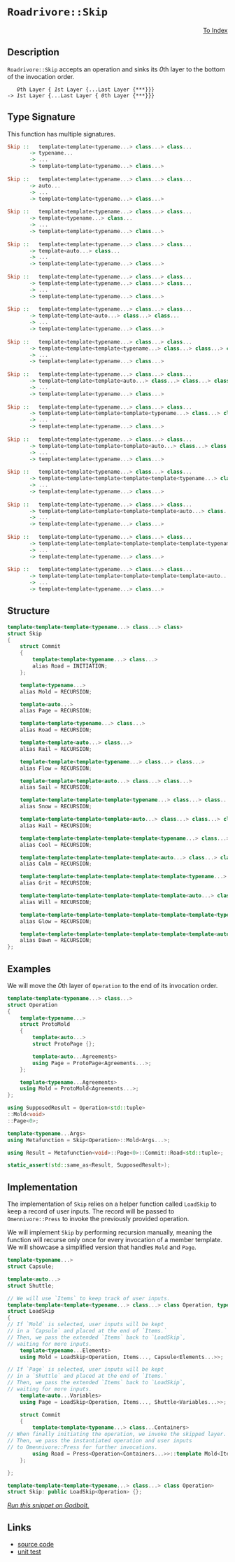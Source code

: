 <!-- Copyright 2024 Feng Mofan
SPDX-License-Identifier: Apache-2.0 -->

# `Roadrivore::Skip`

<p style='text-align: right;'><a href="../../../facilities/metafunctions.md#roadrivore-skip">To Index</a></p>

## Description

`Roadrivore::Skip` accepts an operation and sinks its *0*th layer to the bottom of the invocation order.

<pre><code>   <i>0</i>th Layer { <i>1</i>st Layer {...Last Layer {***}}}
-> <i>1</i>st Layer {...Last Layer { <i>0</i>th Layer {***}}}</code></pre>

## Type Signature

This function has multiple signatures.

```Haskell
Skip ::   template<template<typename...> class...> class... 
       -> typename...
       -> ...
       -> template<template<typename...> class...>
       
Skip ::   template<template<typename...> class...> class... 
       -> auto...
       -> ...
       -> template<template<typename...> class...>
       
Skip ::   template<template<typename...> class...> class... 
       -> template<typename...> class...
       -> ...
       -> template<template<typename...> class...>
       
Skip ::   template<template<typename...> class...> class... 
       -> template<auto...> class...
       -> ...
       -> template<template<typename...> class...>
       
Skip ::   template<template<typename...> class...> class... 
       -> template<template<typename...> class...> class...
       -> ...
       -> template<template<typename...> class...>
       
Skip ::   template<template<typename...> class...> class... 
       -> template<template<auto...> class...> class...
       -> ...
       -> template<template<typename...> class...>
       
Skip ::   template<template<typename...> class...> class... 
       -> template<template<template<typename...> class...> class...> class...
       -> ...
       -> template<template<typename...> class...>
       
Skip ::   template<template<typename...> class...> class... 
       -> template<template<template<auto...> class...> class...> class...
       -> ...
       -> template<template<typename...> class...>
       
Skip ::   template<template<typename...> class...> class... 
       -> template<template<template<template<typename...> class...> class...> class...> class...
       -> ...
       -> template<template<typename...> class...>
       
Skip ::   template<template<typename...> class...> class... 
       -> template<template<template<template<auto...> class...> class...> class...> class...
       -> ...
       -> template<template<typename...> class...>
       
Skip ::   template<template<typename...> class...> class... 
       -> template<template<template<template<template<typename...> class...> class...> class...> class...> class...
       -> ...
       -> template<template<typename...> class...>
       
Skip ::   template<template<typename...> class...> class... 
       -> template<template<template<template<template<auto...> class...> class...> class...> class...> class...
       -> ...
       -> template<template<typename...> class...>
       
Skip ::   template<template<typename...> class...> class... 
       -> template<template<template<template<template<template<typename...> class...> class...> class...> class...> class...> class...
       -> ...
       -> template<template<typename...> class...>
       
Skip ::   template<template<typename...> class...> class... 
       -> template<template<template<template<template<template<auto...> class...> class...> class...> class...> class...> class...
       -> ...
       -> template<template<typename...> class...>
```

## Structure

```C++
template<template<template<typename...> class...> class>
struct Skip
{
    struct Commit
    {
        template<template<typename...> class...>
        alias Road = INITIATION;
    };

    template<typename...>
    alias Mold = RECURSION;

    template<auto...>
    alias Page = RECURSION;

    template<template<typename...> class...>
    alias Road = RECURSION;

    template<template<auto...> class...>
    alias Rail = RECURSION;

    template<template<template<typename...> class...> class...>
    alias Flow = RECURSION;

    template<template<template<auto...> class...> class...>
    alias Sail = RECURSION;

    template<template<template<template<typename...> class...> class...> class...>
    alias Snow = RECURSION;

    template<template<template<template<auto...> class...> class...> class...>
    alias Hail = RECURSION;

    template<template<template<template<template<typename...> class...> class...> class...> class...>
    alias Cool = RECURSION;

    template<template<template<template<template<auto...> class...> class...> class...> class...>
    alias Calm = RECURSION;

    template<template<template<template<template<template<typename...> class...> class...> class...> class...> class...>
    alias Grit = RECURSION;

    template<template<template<template<template<template<auto...> class...> class...> class...> class...> class...>
    alias Will = RECURSION;

    template<template<template<template<template<template<template<typename...> class...> class...> class...> class...> class...> class...>
    alias Glow = RECURSION;

    template<template<template<template<template<template<template<auto...> class...> class...> class...> class...> class...> class...>
    alias Dawn = RECURSION;
};
```

## Examples

We will move the *0*th layer of `Operation` to the end of its invocation order.

```C++
template<template<typename...> class...>
struct Operation
{ 
    template<typename...>
    struct ProtoMold
    {
        template<auto...>
        struct ProtoPage {};

        template<auto...Agreements>
        using Page = ProtoPage<Agreements...>;
    };

    template<typename...Agreements>
    using Mold = ProtoMold<Agreements...>;
};

using SupposedResult = Operation<std::tuple>
::Mold<void>
::Page<0>;

template<typename...Args>
using Metafunction = Skip<Operation>::Mold<Args...>;

using Result = Metafunction<void>::Page<0>::Commit::Road<std::tuple>;

static_assert(std::same_as<Result, SupposedResult>);
```

## Implementation

The implementation of `Skip` relies on a helper function called `LoadSkip` to keep a record of user inputs.
The record will be passed to `Omennivore::Press` to invoke the previously provided operation.

We will implement `Skip` by performing recursion manually, meaning the function will recurse only once for every invocation of a member template.
We will showcase a simplified version that handles `Mold` and `Page`.

```C++
template<typename...>
struct Capsule;

template<auto...>
struct Shuttle;

// We will use `Items` to keep track of user inputs.
template<template<template<typename...> class...> class Operation, typename...Items>
struct LoadSkip
{
// If `Mold` is selected, user inputs will be kept
// in a `Capsule` and placed at the end of `Items.`
// Then, we pass the extended `Items` back to `LoadSkip`,
// waiting for more inputs.
    template<typename...Elements>
    using Mold = LoadSkip<Operation, Items..., Capsule<Elements...>>;

// If `Page` is selected, user inputs will be kept
// in a `Shuttle` and placed at the end of `Items.`
// Then, we pass the extended `Items` back to `LoadSkip`,
// waiting for more inputs.
    template<auto...Variables>
    using Page = LoadSkip<Operation, Items..., Shuttle<Variables...>>;

    struct Commit
    {
        template<template<typename...> class...Containers>
// When finally initiating the operation, we invoke the skipped layer.
// Then, we pass the instantiated operation and user inputs
// to Omennivore::Press for further invocations.
        using Road = Press<Operation<Containers...>>::template Mold<Items...>;
    };

};

template<template<template<typename...> class...> class Operation>
struct Skip: public LoadSkip<Operation> {};
```

[*Run this snippet on Godbolt.*](https://godbolt.org/#z:OYLghAFBqd5QCxAYwPYBMCmBRdBLAF1QCcAaPECAMzwBtMA7AQwFtMQByARg9KtQYEAysib0QXACx8BBAKoBnTAAUAHpwAMvAFYTStJg1DIApACYAQuYukl9ZATwDKjdAGFUtAK4sGIAKwAzKSuADJ4DJgAcj4ARpjEEoEAHKQADqgKhE4MHt6%2BAcEZWY4C4ZExLPGJXCm2mPalDEIETMQEeT5%2BQfWNOS1tBOXRcQlJqQqt7Z0FPZODw5XV4wCUtqhexMjsHASYLGkGeyaBbgQAnmmMrJgA1ADyV8RMTSfYJhoAgpPEXg63ymImAUCg%2BnxMAHYrF9brDbnsDkdMCczpdrmwAHRYt5guG3H5/Ai3AAimFadFukKsEOJJ2h4K%2BAHpGbcLEwlLdREoQGDcXCEYcXsiYXCUXy8bCBUiURcrsxMdjAthOQYQbcPIImBEEqQwczbgAVBAJO54BS3AS0c4WyK3NJtG57Yh2pjIADWt3oVAIGPFEtl6MwWIxGr2glBIthOMj%2BIIv3%2BpPJtBRoa1kWIKdkjAICmDOKVfqpepZAHVTQwAG6oN13AjGzkkIEKDIMfBGeH7QV7W5sKoJC1UeH11BPF45Yu3ADuhAQQ7umFUcdde3QLvdvpjeK8WXbAcpgWJD1HTRAIClQtuAFlPOhM4Js7nFe9AhZKTHIbSX7yY%2Bfju/Tn6eK/sipxMF4RB5kqKrsuaQiYAAjl4jDbLqm5wmBEFYqGD6FgWMYEgmZJasmpxwYhyEgW42HhpBz7vO%2BUK3NuETAPCaL7oejwJGOzhnp2SIAkwwCUdROa0XSlI0nS36fPqABKmDIJsWQVncXLsDJQH8UKuFuIB/LaccpwBvKQZPtBaqptqZATmW%2BKYPazzdnWdw0MQkwus8bBOmuHpUMQqAsHOFoue5G6fBK/JoqZwaiQoqERZFbFyjcwb3KFEaJVGeFZbG8ZEomxF3uS6bFQ%2BtGkA8GXiQx9JJUxO6sXuJyHoCwKZfVYpMqW5ZVjWwVoMQTYtm2TWGXcvbVAOwUjtxrzdVOM7BQuS4OJgq72uuE5GowlWTnc9pqi5txNl4tBErEroekQAJNua/DOlQmyhbcERVqITS5vpkUmTcR5zTkp7AVeN5lTRT7ffu9GySycgMNu62%2BeabR3ECyDnMg9Crg9txPe0xrOm9qAfTkX1obCQPjSSRF0Ci6UE4%2BvpKkDaLSQxn70n6wG6ZD3OgeBqC0RZsEIUhDAoZDGGC1hWbhgl9W/QqGL0wkHWijleIEQVNMkW4ZFi9sYNiU%2BlUq2FEO1ZDzG7uxLW3e1MrRX9XFOYDfGIheyhCSJsvG0zdGQ5THvdoVtOnGbjNvCzVxs7lH6x3iXPjY7KVK58wBAvsOEa3C1usdetCrnboe6%2BnmdsOD/vRyBnNSV%2BXxgnzqKp2Z/tglr6pMGkChnTXMlN1LNXfHGhK3EICDgQQ9Cx7ZdzTrQtANXcJgAGwaAAkgioJr/CqC3DWDnws87rTQjhMMGk4Fk58Te38nxlO0rbzC0LmMwf9rsCJViut5v%2BygjlDuoRUBMHQEIN0eA0i8ihBOdeg5V4aALreHeZp7KNHWpVM%2Br0L5X0WgvW48R94OQIBOCItwmCUjXm4LuPdp470MBtAw2xVwvGWq2aaCC/4sC%2BmvbaxoGB7QOu/Y6K1XCI04VvBBBCrq70oRoYBoDwGQIQQlfUk4tSOHbDjFgJByyXzEknYOlEf7BmwPQCuOZoy5TziDQuHFbgKLARAqB4djw5EqlwxmlVqHd17iiMxWdK75mfJzBacC5Fe2ElI1BdhFIrkwUoc%2B%2BjzTz0XoQmsaQSELTIRQhB49J50I0OQ9hgpmHkKJCI9hqB4Fr08b6XhC0doCKnEIo69ZRGtnEbUyRO9LonxuggxxSioFr1USydR2QtEkB7Lo7ByTwpaSMSiQeWIABqbQ8BMFiPQAB0MtyNUEsJexQznF0zcV/W4dSsSVXyQQKelF1nEE2ds4E4kCz1wZLlDuHgWAsEIIWGB5MOxLOMvfZugZX6qkZlZdMuzbL8NxhEMQVpsHZDHLuYc5zmn7WwX1Ws9YFDOKuKuAw5wEjhX1E0wRLo2nlnmIITZK4LRYuKauLBERkkThuvcCuDA8BViBKeNqaocZ4xekTEmAhr71RsXJEBRcDz2xBGcgGAhipplVm87AQcux3CQSiK5bcPmJzrqE8Epr%2B5grviC8FMVzJvxBJC9%2BLseIMCsR3YZIA7ReG2XgZADj5XDJVZ/N1UEiwWobkyAAVDG2NcbGR6ljQabAQgDSxoTdGuNWaM2fPMIECImMvBYH3G4cCdBCDnCsY3K1VrH6t2fg6yOgCR7/BdfNc1r5DG6pThCi2XyW1EkBKgIg%2BrLZAoHgLIe9UO5DqIJE5eMCI2fIVmClZGIy6YECZYnOkUbHzvsbO1A86UQbq3U2kJAKOaaQMjakxWJT0WLhTGGxSCD0BRHaDU4D7yoQw%2BfHP9XwbFCC8GkYo60FK0KJHbNt45TiTHQEDED08cqnn1acKseBbwoZAMe04Gh8xmtvnW4MnxiDACfZ8F9REnriyaPYoNrjVWhu1SANDbhSPkbeWa2VwIzpQcVZeajXhaOwbcBhrDLHcNuHw8zEAPy/kEFPHK0BKJ4OIcOCBC9kbh5jmQAAfRggkAgEA1MgAUDcAzAC3AQb4zckDYH0A2fOm8FYdIOBrFoJwfwvA/AcC0KQVAnA9KWGsPiDYWxl5mECDwUgim/PubWG6AIkgMQaEkFwCEgQND%2BA0GYFeK8zDJFSJ5jgkheAsAkBoDQpBfP%2BcCxwXgCgQDVbi1oNYcBYAwEQCADYBB9HkEoGgA4dAEhRBuJwVQyQV4AFoV6SFuMAZA/qpAYjMLwdahASCYb0PwQQIgxDsCkDIQQigVDqHi6QXQXBSCTmeGkTgPAPNeZ85oXg9X7jgX0dNSbM25sLaW7cFbZhbgQB%2BWkEbzo81cBWLwVr7nSAQCQEN8H9AyAUAgMjiHIBgBSDMHwOgTomsQFiK90gsQkXEHOA93g5PmCU/uLEbQcTqekCGxY%2B4DArSk6wLELwwBqELya9wXgWAWCGGAOIC7%2BA0aOFUkL/zC5FLgR2DFiIewSv%2BdoHgWIzxKceCwKTuMeAKvC9IKpYgsRMiYFJGLowWujCvbWFQAw5HVl4EwJOLivmYu7eEKIcQR3fenbUKTq7%2BhxcoGsNYfQ2umuQDWCOT6nBpvwZaqYELlgzB1fN08rAceIBrFiQ4QGEBXAzD8NdsI2olhjGu8UbIAhy96Hr00RYowai9Dif0KYHRPBdD0EXpoAx2ht77B3%2BY0w%2B8FGuxPoY1f28SEL%2BF7Yi/9DPZq6T%2Brtwfuzfm4t5bKXgcQFwJtyHUXoew8d2sY0oCxgF9IElyQgQMQAE5AgQkkGlswkg17ZZXi/tfUrcrEAaLDEFeLgFeZIF/ZICA/wdLfwN/FeDfC7erRrZrWLR3BHLrRHHrT7cCAbDHQKFHUbcbDgNoFgCsCEabChN%2BdsLgF/DELgVLdbfAIgXPHbWQfbAPaQIPJQEPC7XQPHW7LuanJ7DgbzZAurTgD7PrcCaacgyg6g6COghgpgopUHIgiHSkKLMwGHDA%2BLdrJHTQ1HAgzHVHEABQqg2gnHF/LgarGgc6VWSgEnC7WnNoKnU3Nw%2BnRnZnU3NnbMDnLnKXTAXnfnZFIXGLUXcXSXfzaXLvOXUnRXJSPYFnNXBoUnLXHXdw/XHYfzI3E3GLc3S3JQG3aIliTA53ISBQN3D3L3FnX3Lgw7Hg2QYPc7fzQQ8PB3dPKwSwGPWIfPBPTJUmZPVPA8bo6wLPN7HPTDYEeAQvBoLvZwUvVsJvSvVsUfZYOvTIBvXIKfCvdIbY1vefMfAfBY4vAQYfXvfIfYwfbvBYY4zY2wHvVYp4%2B4ioBfaHdYTYFfT4krCQ2rN7TgchYgCgqgmggwFQxg1LEHE/Ng7Q6LPQuHFYa/TAW/RIe/ErMrUgCrQIBgtLCEBAiETLSQb/Oba7AEgLTgNAlrTAjrbrXrfrdHMwkgtgTgcgv7bhCsf1CsegjEJESYFg0/bba7Bo/3Jo47eQPgtonQEAm7O7UQwA/4zfaQvAokapYElgDkhQLk24Hkhg/kokDQ4bVHeEwIRE2kow40nUJk4wsYLk0DPTPUvTA0gzEEubfHRw9yZw0nLwjwmLX0hnJnBwFnfwwQQIjw2IkIvnAXWgCIkXfYaI3IkXPAGXflWYi7JI5XVI%2B8DXXgTI3Xc4HIw3J5Ao3gIoq3Uou3cogwvgF3ao93T3OUeozgsUiQZok7KU0PWUiE4wKPXozIgYgLIYqVTgRkNTcYzPbPBIXPWY%2BPTvc4vwZY9wPYvQKvd4k4rYkoHIF4lvHIDY2vecofZ4lcmfM4o8t4kYDc14yfa4gfHvfcmoJfb4w7MQpUlAoE9k%2BbTk7k3kg0mE1g6ZKHc0gwlEtEygMQrEirMwBgwIQIfwHLdLKrWCiESAyQwEhrWwdApExLEASQfwV/fwZIPLF/SQF/TLd/WoQAwIF7d8jC7CwAtbNCykuiq/M3VWQGSQIAA%3D%3D%3D)

## Links

- [source code](../../../../conceptrodon/descend/roadrivore/skip.hpp)
- [unit test](../../../../tests/unit/metafunctions/roadrivore/skip.test.hpp)
